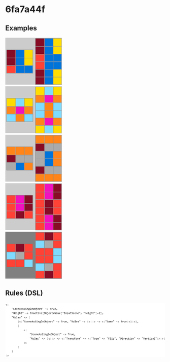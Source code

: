 # 6fa7a44f

## Examples

![ARC examples for 6fa7a44f](examples.png?raw=true)

## Rules (DSL)

![DSL rules for 6fa7a44f](rules.png?raw=true)

